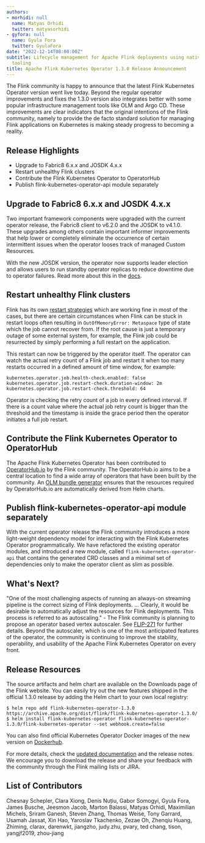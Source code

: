 ```yaml
---
authors:
- morhidi: null
  name: Matyas Orhidi
  twitter: matyasorhidi
- gyfora: null
  name: Gyula Fora
  twitter: GyulaFora
date: "2022-12-14T08:00:00Z"
subtitle: Lifecycle management for Apache Flink deployments using native Kubernetes
  tooling
title: Apache Flink Kubernetes Operator 1.3.0 Release Announcement
---
```

The Flink community is happy to announce that the latest Flink Kubernetes Operator version went live today. Beyond the regular operator improvements and fixes the 1.3.0 version also integrates better with some popular infrastructure management tools like OLM and Argo CD. These improvements are clear indicators that the original intentions of the Flink community, namely to provide the de facto standard solution for managing Flink applications on Kubernetes is making steady progress to becoming a reality.

## Release Highlights
 * Upgrade to Fabric8 6.x.x and JOSDK 4.x.x
 * Restart unhealthy Flink clusters
 * Contribute the Flink Kubernetes Operator to OperatorHub
 * Publish flink-kubernetes-operator-api module separately

## Upgrade to Fabric8 6.x.x and JOSDK 4.x.x
Two important framework components were upgraded with the current operator release, the Fabric8 client to v6.2.0 and the JOSDK to v4.1.0. These upgrades among others contain important informer improvements that help lower or completely eliminate the occurrence of certain intermittent issues when the operator looses track of managed Custom Resources.

With the new JOSDK version, the operator now supports leader election and allows users to run standby operator replicas to reduce downtime due to operator failures. Read more about this in the [docs](https://nightlies.apache.org/flink/flink-kubernetes-operator-docs-release-1.3/docs/operations/configuration/#leader-election-and-high-availability).

## Restart unhealthy Flink clusters
Flink has its own [restart strategies](https://nightlies.apache.org/flink/flink-docs-master/docs/ops/state/task_failure_recovery/#restart-strategies) which are working fine in most of the cases, but there are certain circumstances when Flink can be stuck in restart loops often resulting in `OutOfMemoryError: Metaspace` type of state which the job cannot recover from. If the root cause is just a temporary outage of some external system, for example, the Flink job could be resurrected by simply performing a full restart on the application.

This restart can now be triggered by the operator itself. The operator can watch the actual retry count of a Flink job and restart it when too many restarts occurred in a defined amount of time window, for example:

```
kubernetes.operator.job.health-check.enabled: false
kubernetes.operator.job.restart-check.duration-window: 2m
kubernetes.operator.job.restart-check.threshold: 64
```

Operator is checking the retry count of a job in every defined interval. If there is a count value where the actual job retry count is bigger than the threshold and the timestamp is inside the grace period then the operator initiates a full job restart.

## Contribute the Flink Kubernetes Operator to OperatorHub
The Apache Flink Kubernetes Operator has been contributed to [OperatorHub.io](https://operatorhub.io/operator/flink-kubernetes-operator) by the Flink community. The OperatorHub.io aims to be a central location to find a wide array of operators that have been built by the community. An [OLM bundle generator](https://github.com/apache/flink-kubernetes-operator/tree/main/tools/olm) ensures that the resources required by OperatorHub.io are automatically derived from Helm charts.

## Publish flink-kubernetes-operator-api module separately
With the current operator release the Flink community introduces a more light-weight dependency model for interacting with the Flink Kubernetes Operator programmatically. We have refactored the existing operator modules, and introduced a new module, called `flink-kubernetes-operator-api` that contains the generated CRD classes and a minimal set of dependencies only to make the operator client as slim as possible.

## What's Next?
"One of the most challenging aspects of running an always-on streaming pipeline is the correct sizing of Flink deployments. … Clearly, it would be desirable to automatically adjust the resources for Flink deployments. This process is referred to as autoscaling."  - The Flink community is planning to propose an operator based vertex autoscaler. See [FLIP-271](https://cwiki.apache.org/confluence/display/FLINK/FLIP-271%3A+Autoscaling) for further details. Beyond the autoscaler, which is one of the most anticipated features of the operator, the community is continuing to improve the stability, operability, and usability of the Apache Flink Kubernetes Operator on every front.

## Release Resources
The source artifacts and helm chart are available on the Downloads page of the Flink website. You can easily try out the new features shipped in the official 1.3.0 release by adding the Helm chart to your own local registry:

```
$ helm repo add flink-kubernetes-operator-1.3.0 https://archive.apache.org/dist/flink/flink-kubernetes-operator-1.3.0/
$ helm install flink-kubernetes-operator flink-kubernetes-operator-1.3.0/flink-kubernetes-operator --set webhook.create=false
```

You can also find official Kubernetes Operator Docker images of the new version on [Dockerhub](https://hub.docker.com/r/apache/flink-kubernetes-operator).

For more details, check the [updated documentation](https://nightlies.apache.org/flink/flink-kubernetes-operator-docs-release-1.3/) and the release notes. We encourage you to download the release and share your feedback with the community through the Flink mailing lists or JIRA.

## List of Contributors
Chesnay Schepler, Clara Xiong, Denis Nuțiu, Gabor Somogyi, Gyula Fora, James Busche, Jeesmon Jacob, Marton Balassi, Matyas Orhidi, Maximilian Michels, Sriram Ganesh, Steven Zhang, Thomas Weise, Tony Garrard, Usamah Jassat, Xin Hao, Yaroslav Tkachenko, Zezae Oh, Zhenqiu Huang, Zhiming, clarax, darenwkt, jiangzho, judy.zhu, pvary, ted chang, tison, yangjf2019, zhou-jiang
